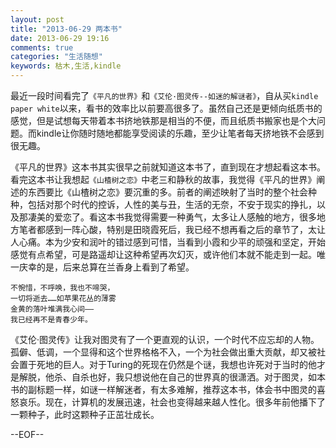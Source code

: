 ```yaml
---
layout: post
title: "2013-06-29 两本书"
date: 2013-06-29 19:16
comments: true
categories: "生活随想"
keywords: 枯木,生活,kindle
---
```


最近一段时间看完了`《平凡的世界》`和`《艾伦·图灵传--如迷的解谜者》`，自从买`kindle paper white`以来，看书的效率比以前要高很多了。虽然自己还是更倾向纸质书的感觉，但是试想每天带着本书挤地铁那是相当的不便，而且纸质书搬家也是个大问题。而kindle让你随时随地都能享受阅读的乐趣，至少让笔者每天挤地铁不会感到很无趣。


《平凡的世界》这本书其实很早之前就知道这本书了，直到现在才想起看这本书。看完这本书让我想起`《山楂树之恋》`中老三和静秋的故事，我觉得《平凡的世界》阐述的东西要比《山楂树之恋》要沉重的多。前者的阐述映射了当时的整个社会种种，包括对那个时代的控诉，人性的美与丑，生活的无奈，不安于现实的挣扎，以及那凄美的爱恋了。看这本书我觉得需要一种勇气，太多让人感触的地方，很多地方笔者都感到一阵心酸，特别是田晓霞死后，我已经不想再看之后的章节了，太让人心痛。本为少安和润叶的错过感到可惜，当看到小霞和少平的顽强和坚定，开始感觉有点希望，可是路遥却让这种希望再次幻灭，或许他们本就不能走到一起。唯一庆幸的是，后来总算在兰香身上看到了希望。

	不惋惜，不呼唤，我也不啼哭，
	一切将逝去……如苹果花丛的薄雾
	金黄的落叶堆满我心间——
	我已经再不是青春少年。 

《艾伦·图灵传》让我对图灵有了一个更直观的认识，一个时代不应忘却的人物。孤僻、低调，一个显得和这个世界格格不入，一个为社会做出重大贡献，却又被社会置于死地的巨人。对于Turing的死现在仍然是个谜，我想也许死对于当时的他才是解脱，他杀、自杀也好，我只想说他在自己的世界真的很潇洒。对于图灵，如本书的副标题一样，如谜一样解迷者，有太多难解，推荐这本书，体会书中图灵的喜怒哀乐。现在，计算机的发展迅速，社会也变得越来越人性化。很多年前他播下了一颗种子，此时这颗种子正茁壮成长。

--EOF--
